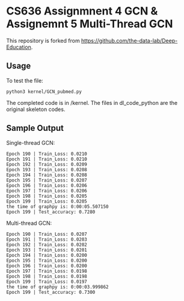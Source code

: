 # CS636 Assignmnent 4 GCN & Assignemnt 5 Multi-Thread GCN

This repository is forked from https://github.com/the-data-lab/Deep-Education.

## Usage

To test the file: <br/>
```
python3 kernel/GCN_pubmed.py
```

The completed code is in /kernel. The files in dl_code_python are the original skeleton codes.

## Sample Output
Single-thread GCN: <br/>
```
Epoch 190 | Train_Loss: 0.0210
Epoch 191 | Train_Loss: 0.0210
Epoch 192 | Train_Loss: 0.0209
Epoch 193 | Train_Loss: 0.0208
Epoch 194 | Train_Loss: 0.0208
Epoch 195 | Train_Loss: 0.0207
Epoch 196 | Train_Loss: 0.0206
Epoch 197 | Train_Loss: 0.0206
Epoch 198 | Train_Loss: 0.0205
Epoch 199 | Train_Loss: 0.0205
the time of graphpy is: 0:00:05.507150
Epoch 199 | Test_accuracy: 0.7280
```
Multi-thread GCN: <br/>
```
Epoch 190 | Train_Loss: 0.0207
Epoch 191 | Train_Loss: 0.0203
Epoch 192 | Train_Loss: 0.0202
Epoch 193 | Train_Loss: 0.0201
Epoch 194 | Train_Loss: 0.0200
Epoch 195 | Train_Loss: 0.0200
Epoch 196 | Train_Loss: 0.0200
Epoch 197 | Train_Loss: 0.0198
Epoch 198 | Train_Loss: 0.0198
Epoch 199 | Train_Loss: 0.0197
the time of graphpy is: 0:00:03.999862
Epoch 199 | Test_accuracy: 0.7300
```
